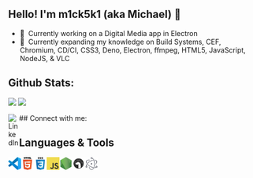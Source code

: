 ## Hello! I'm m1ck5k1 (aka Michael)&nbsp;👋

- 🔭 &nbsp;Currently working on a Digital Media app in Electron
- 🌱 &nbsp;Currently expanding my knowledge on Build Systems, CEF, Chromium, CD/CI, CSS3, Deno, Electron, ffmpeg, HTML5, JavaScript, NodeJS, & VLC

## Github Stats:
<img src="https://github-readme-stats.vercel.app/api/top-langs/?username=m1ck5k1&custom_title=GitHub%3A+All+Project+Stats&layout=compact&theme=tokyonight" />

<img src="https://github-readme-stats.vercel.app/api/wakatime?username=m1ck5k1&custom_title=wakatime%3A+Weekly+Stats&layout=compact&theme=tokyonight&show_icons=true" />


## Connect with me:
[<img align="left" alt="LinkedIn" width="22px" src="https://cdn.jsdelivr.net/npm/simple-icons@v3/icons/linkedin.svg" />](https://www.linkedin.com/in/michaelalexanderbrewer)


## Languages & Tools
<img align="left" alt="Visual Studio Code" width="26px" src="https://raw.githubusercontent.com/github/explore/80688e429a7d4ef2fca1e82350fe8e3517d3494d/topics/visual-studio-code/visual-studio-code.png">
<img align="left" alt="HTML" width="26px" src="https://raw.githubusercontent.com/github/explore/80688e429a7d4ef2fca1e82350fe8e3517d3494d/topics/html/html.png">
<img align="left" alt="CSS" width="26px" src="https://raw.githubusercontent.com/github/explore/80688e429a7d4ef2fca1e82350fe8e3517d3494d/topics/css/css.png">
<img align="left" alt="JavaScript" width="26px" src="https://raw.githubusercontent.com/github/explore/80688e429a7d4ef2fca1e82350fe8e3517d3494d/topics/javascript/javascript.png">
<img align="left" alt="NodeJS" width="26px" src="https://raw.githubusercontent.com/github/explore/80688e429a7d4ef2fca1e82350fe8e3517d3494d/topics/nodejs/nodejs.png">
<img align="left" alt="Deno" width="26px" src="https://raw.githubusercontent.com/github/explore/361e2821e2dea67711cde99c9c40ed357061cf27/topics/deno/deno.png">
<img align="left" alt="Electron" width="26px" src="https://raw.githubusercontent.com/github/explore/80688e429a7d4ef2fca1e82350fe8e3517d3494d/topics/electron/electron.png">
